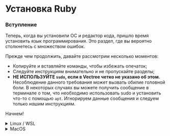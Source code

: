 # Установка Ruby

### Вступление

Теперь, когда вы установили ОС и редактор кода, пришло время установить язык программирования. Это раздел, где вы вероятно столкнетесь с множеством ошибок.

Прежде чем продолжить, давайте рассмотрим несколько моментов:

- Копируйте и вставляйте команды, чтобы избежать опечаток;
- Следуйте инструкциям внимательно и не пропускайте разделы;
- **НЕ ИСПОЛЬЗУЙТЕ `sudo`, если в Vectree четко не указано об этом.** Несоблюдение данного требования может вызвать обилие головной боли. В некоторых случаях вы можете получить сообщение в терминале о том, что необходимо использовать sudo и установить что-то с помощью `apt`. Игнорируем данные сообщения и следуем только _нашим_ инструкциям.

Начнем!

<details>
<summary>Linux / WSL</summary>

### Шаг 1: Установка обновлений, пакетов и библиотек

Прежде чем мы сможем установить Ruby, нам нужно установить несколько стандартных пакетов.

#### Шаг 1.1: Откройте Терминал

Мы будем использовать терминал для установки всех программ.

Если у вас Ubuntu или Xubuntu, просто нажмите `Ctrl + Alt + T`, чтобы открыть терминал. (Это может касаться и других дистрибутивов Linux. Пробуйте!)

Если вы используете WSL, откройте программу «Ubuntu 18.04» в меню «Пуск».

**Быстрый совет:** В Linux вы можете копировать с терминала с помощью `Ctrl + Shift + C` и вставлять с помощью `Ctrl + Shift + V`. В WSL вы можете использовать `Ctrl + C` для копирования и щелкнуть правой кнопкой мыши, чтобы вставить содержимое буфера обмена в терминал. Это касается и bash, и PowerShell, и командная строка.

#### Шаг 1.2: Обновите Linux

Остальные команды установки будут выполнены внутри окна терминала.

Во-первых, мы должны убедиться, что ваш дистрибутив Linux обновлен. Запустите эти команды друг за другом. Т.к. эти команды используют `sudo`, вам нужно будет ввести свой пароль для их запуска. При вводе пароля вы можете не увидеть визуального подтверждения ввода, но будьте уверены, что ваш пароль вводится. Как только вы закончите вводить пароль, нажмите `enter`.

```bash
sudo apt-get update
sudo apt-get upgrade
```

Когда появится вопрос, нажмите `y` (или `Д`), а затем `enter`.

#### Шаг 1.3: Установка пакетов и библиотек

Далее нужно установить необходимые нам пакеты, которые не являются стандартными. Скопируйте и вставьте эту команду:

```bash
sudo apt-get install curl git nodejs gcc make libssl-dev libreadline-dev zlib1g-dev libsqlite3-dev
```

Когда появится запрос, нажмите `y` (или `Д`), а затем `enter`. Может появится запрос пароля после нажатия `enter`, а может и нет.

### Шаг 2: Установка Ruby

Вы готовы установить Ruby! Мы собираемся использовать инструмент под названием `rbenv`, который упрощает установку и управление версиями Ruby.

#### Шаг 2.1: Установите rbenv

Во-первых, вам нужно склонировать репозиторий rbenv с помощью `git` - системы контроля версий, которая была установлена командой выше. Позже мы разберемся с данной программой.

```bash
git clone https://github.com/rbenv/rbenv.git ~/.rbenv
```

Далее мы выполним несколько команд, чтобы rbenv работал корректно. Воспользуемся командой Linux `echo`, чтобы упростить процесс.

Примечание: выполните эти команды последовательно друг за другом. Они ничего не выведут, если все сделано верно. Опять же, обязательно скопируйте и вставьте эти команды:

```bash
echo 'export PATH="$HOME/.rbenv/bin:$PATH"' >> ~/.bashrc
echo 'eval "$(rbenv init -)"' >> ~/.bashrc
exit
```

После выполнения команды `exit` вам нужно будет снова открыть терминал (см. Шаг 1.1 выше).

Затем установим `ruby-build`, чтобы помочь скомпилировать бинарники (файлы в двоичном коде) Ruby. Запустите эти команды в терминале, чтобы создать папку для плагина ruby-build, а затем загрузите его в соответствующий каталог.

```bash
mkdir -p "$(rbenv root)"/plugins
git clone https://github.com/rbenv/ruby-build.git "$(rbenv root)"/plugins/ruby-build
```

Наконец, введите `rbenv -v` в терминале, чтобы убедиться в правильности установки `rbenv`. Вы должны получить вывод с номером версии, похожим на этот:

```bash
$ rbenv -v
rbenv 1.1.1-40-g483e7f9
```

Если у вас не получилось вывести версию, обратитесь за помощью в [наш основной чат](https://discord.gg/pcMBpZ).

#### Шаг 2.2: Установка Ruby

Пришло время установить Ruby с помощью `rbenv`!

Внутри терминала выполните эту команду:

```bash
rbenv install 2.6.3 --verbose
```

Выполнение этой команды займет 10-15 минут. Флаг `--verbose` покажет вам на каком этапе установка, поэтому вы можете быть уверены, что процесс идет. Во время установки гляньте [данное видео](https://www.youtube.com/watch?v=GzkfOKkIteA) (видео на английском, но визуально можно все понять) или выпейте стакан воды.

Когда последняя команда будет выполнена, необходимо задать версию Ruby, которую мы будем использовать, и убедиться, что все работает:

```bash
rbenv global 2.6.3
```

Затем,

```bash
ruby -v
```

Данная команда должна вернуть что-то похожее на:

```bash
ruby 2.6.3pxx (20xx-xx-xx revision xxxxx) [x86_64-linux]
```

где x представляет последнюю версию Ruby, доступную на момент установки.

Отлично, мы сделали это! Самое сложное пройдено, пришло время перейти к следующему уроку!

где x представляет последнюю версию Ruby, доступную на момент установки.

Отлично, мы сделали это! Самое сложное пройдено, пришло время перейти к следующему уроку!
</details>

<details>
<summary>MacOS</summary>

### Шаг 1: Установка обновлений, пакетов и библиотек

Прежде чем мы сможем установить Ruby, нам нужно установить несколько стандартных пакетов.

#### Шаг 1.1: Откройте Терминал

В папке «Программы» найдите «Терминал» и дважды щелкните. Или введите «Terminal» в Spotlight (`CMD + Space`), Launchpad.

Остальные команды установки будут выполнены внутри окна терминала.

#### Шаг 1.2: Установите Xcode

Во-первых, вам нужно установить Xcode, программу, предоставляемую Apple для программирования. Xcode установит программы, которые необходимы для Ruby и Git, а установка займет 10-15 минут.

Введите `xcode-select --install` в своем терминале и нажмите `enter`. Возмодно придется нажать «Установить» в появившемся окне.

#### Шаг 1.3: Установите Homebrew

Следующая программа, которую вам нужно установить, - [Homebrew](https://brew.sh/), которая позволяет загружать другие необходимые программы (это что-то вроде Play Store или App Store только для терминала). Внутри терминала введите следующее:

```bash
/usr/bin/ruby -e "$(curl -fsSL https://raw.githubusercontent.com/Homebrew/install/master/install)"
```

Вам будет предложено ввести пароль. При вводе пароля вы можете не увидеть визуального подтверждения ввода, но будьте уверены, что ваш пароль вводится. Как только вы закончите вводить пароль, нажмите `enter`.

Поздравляем! Вы установили необходимые инструменты!

### Шаг 2. Установите Git и Heroku.

Git - это система контроля версий и один из самых полезных инструментов разработчика. Мы подробно поговорим о Git позже.

#### Шаг 2.1: Обновление Git

На MacOS изначально стоит определенная версия Git, но вы должны обновить ее. В терминале введите:

```bash
brew install git
```

Это обновит Git до последней верси. Да, все так просто!

#### Шаг 2.2: Установка Heroku

Далее установите Heroku:

```bash
brew install heroku/brew/heroku
```

Эта команда установит интерфейс командной строки для Heroku, бесплатного веб-сервиса, на котором могут размещаться ваши приложения Ruby on Rails. Мы поговорим об этом позже.

### Шаг 3: Установка Ruby

Готовы установить Ruby? Мы собираемся использовать инструмент под названием `rbenv`, который упрощает установку и управление версиями Ruby.

#### Шаг 3.1: Установить rbenv

Чтобы установить `rbenv`, запустите в своем терминале следующее:

```bash
brew install rbenv
```

Затем выполните данную команду:

```bash
rbenv init
```

После выполнения команды вы должны увидеть следующее:

```bash
# Load rbenv automatically by appending
# the following to ~/.bash_profile:

eval "$(rbenv init -)"
```

Что ж сделаем то, что просят:

```bash
echo 'eval "$ (rbenv init -)"' >> ~ / .bash_profile
```

Вы заметите, что в терминале ничего не произошло. Это нормально для многих команд терминала. На этом этапе вам нужно будет перезапустить терминал, чтобы изменения вступили в силу. Нажмите на красную кнопку «х», а затем снова откройте терминал (см. Шаг 1.1).

#### Шаг 3.3: Установка Ruby

Пришло время установить Ruby! Мы рекомендуем поставить последнюю версию, которая в настоящее время 2.6.3:

```bash
rbenv install 2.6.3 --verbose
```

Выполнение этой команды займет 10-15 минут. Флаг `--verbose` покажет вам на каком этапе установка, поэтому вы можете быть уверены, что процесс идет. Во время установки гляньте [данное видео](https://www.youtube.com/watch?v=GzkfOKkIteA) (видео на английском, но визуально можно все понять) или выпейте стакан воды.

Когда последняя команда будет выполнена, необходимо задать версию Ruby, которую мы будем использовать, и убедиться, что все работает:

```bash
rbenv global 2.6.3
```

Затем,

```bash
ruby -v
```

Данная команда должна вернуть что-то похожее на:

```bash
ruby 2.6.3pxx (20xx-xx-xx revision xxxxx) [x86_64-linux]
```

где x представляет последнюю версию Ruby, доступную на момент установки.

Отлично, мы сделали это! Самое сложное пройдено, пришло время перейти к следующему уроку!
</details>

